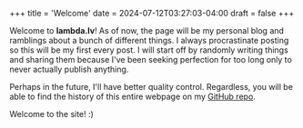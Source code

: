 +++
title = 'Welcome'
date = 2024-07-12T03:27:03-04:00
draft = false
+++

Welcome to **lambda.lv**! As of now, the page will be my personal blog and ramblings about a bunch of different things. I always procrastinate posting so this will be my first every post. I will start off by randomly writing things and sharing them because I've been seeking perfection for too long only to never actually publish anything.

Perhaps in the future, I'll have better quality control. Regardless, you will be able to find the history of this entire webpage on my [GitHub repo](https://github.com/lv/lv.github.io).

Welcome to the site! :)

